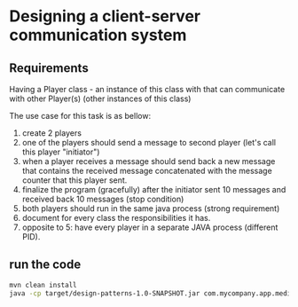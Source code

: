 # Designing a client-server communication system

## Requirements

Having a Player class - an instance of this class with that can communicate with other Player(s) (other instances of this class)

The use case for this task is as bellow:

1. create 2 players
2. one of the players should send a message to second player (let's call this player "initiator")
3. when a player receives a message should send back a new message that contains the received message concatenated with the message counter that this player sent.
4. finalize the program (gracefully) after the initiator sent 10 messages and received back 10 messages (stop condition)
5. both players should run in the same java process (strong requirement)
6. document for every class the responsibilities it has.
7. opposite to 5: have every player in a separate JAVA process (different PID).

## run the code

```bash
mvn clean install
java -cp target/design-patterns-1.0-SNAPSHOT.jar com.mycompany.app.medium.client_server_communication.Main
```
